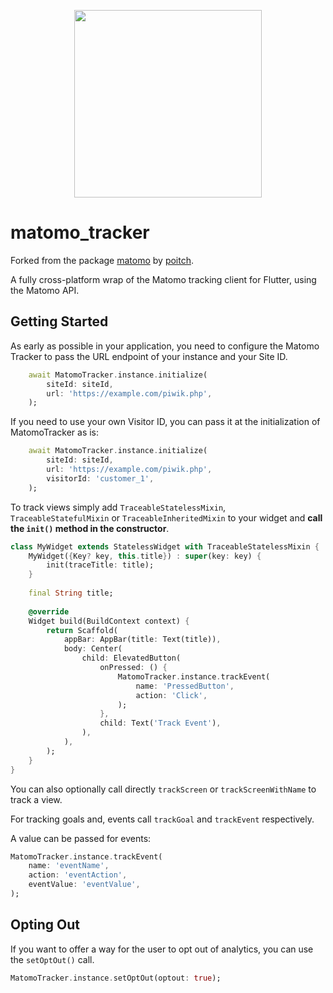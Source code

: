 <p align="center">
  <img src="https://i.imgur.com/Gd0Mh6y.png" height="300">
</p>

# matomo_tracker

Forked from the package [matomo](https://pub.dev/packages/matomo) by [poitch](https://github.com/poitch).

A fully cross-platform wrap of the Matomo tracking client for Flutter, using the Matomo API.

## Getting Started

As early as possible in your application, you need to configure the Matomo Tracker to pass the URL endpoint of your instance and your Site ID.

```dart
    await MatomoTracker.instance.initialize(
        siteId: siteId,
        url: 'https://example.com/piwik.php',
    );
```

If you need to use your own Visitor ID, you can pass it at the initialization of MatomoTracker as is:

```dart
    await MatomoTracker.instance.initialize(
        siteId: siteId,
        url: 'https://example.com/piwik.php',
        visitorId: 'customer_1',
    );
```

To track views simply add `TraceableStatelessMixin`, `TraceableStatefulMixin` or `TraceableInheritedMixin` to your widget and **call the `init()` method in the constructor**.

```dart
class MyWidget extends StatelessWidget with TraceableStatelessMixin {
    MyWidget({Key? key, this.title}) : super(key: key) {
        init(traceTitle: title);
    }
    
    final String title;
    
    @override
    Widget build(BuildContext context) {
        return Scaffold(
            appBar: AppBar(title: Text(title)),
            body: Center(
                child: ElevatedButton(
                    onPressed: () {
                        MatomoTracker.instance.trackEvent(
                            name: 'PressedButton',
                            action: 'Click',
                        );
                    },
                    child: Text('Track Event'),
                ),
            ),
        );
    }
}
```

You can also optionally call directly `trackScreen` or `trackScreenWithName` to track a view.

For tracking goals and, events call `trackGoal` and `trackEvent` respectively.

A value can be passed for events:

```dart
MatomoTracker.instance.trackEvent(
    name: 'eventName',
    action: 'eventAction',
    eventValue: 'eventValue',
);
```

## Opting Out

If you want to offer a way for the user to opt out of analytics, you can use the `setOptOut()` call.

```dart
MatomoTracker.instance.setOptOut(optout: true);
```
